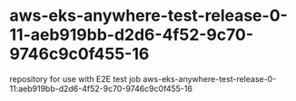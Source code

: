 # aws-eks-anywhere-test-release-0-11-aeb919bb-d2d6-4f52-9c70-9746c9c0f455-16
repository for use with E2E test job aws-eks-anywhere-test-release-0-11:aeb919bb-d2d6-4f52-9c70-9746c9c0f455-16
